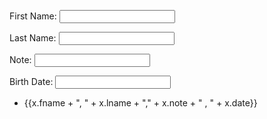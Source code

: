<!DOCTYPE html>
<html>
<script src="https://ajax.googleapis.com/ajax/libs/angularjs/1.6.9/angular.min.js"></script>
<body>

<div ng-app="myApp" ng-controller="arrCtrl"> 
<p>First Name: <input type="text" ng-model="fname"></p>
<p>Last Name: <input type="text" ng-model="lname"></p>
<p>Note: <input type="text" ng-model="note"></p>
<p>Birth Date: <input type="text" ng-model="date"></p>
<p ng-bind="fname"></p>
<ul>
<li ng-repeat="x in students | filter :{'fname' : fname , 'lname' : lname , 'note' : note, 'date': date}">{{x.fname + ", " + x.lname + "," + x.note + " , " + x.date}}</li>
</ul>

</div>

<script>
var app = angular.module('myApp', []);
app.controller('arrCtrl', function($scope) {
    $scope.students = [
        {"fname" : "Daria", "lname" : "Cramar" , "note" : "8.5" , "date" : "07.02.1998"},
        {"fname" : "Alisa", "lname" : "Gol" , "note" : "9.5" , "date" : "07.02.1996"},
         {"fname" : "Oleg", "lname" : "Bort" , "note" : "7.5" , "date" : "07.03.1998"},
          {"fname" : "Maxim", "lname" : "Morar" , "note" : "8.6" , "date" : "07.02.1997"},
    ];
});
</script>

</body>
</html>
